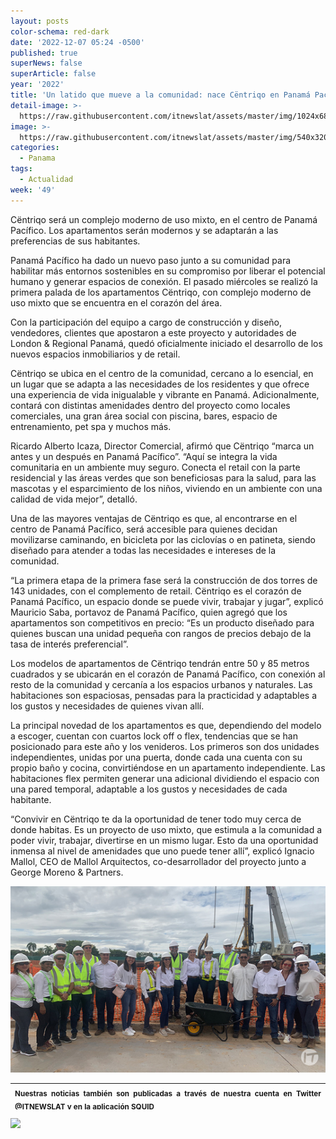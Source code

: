 ```yaml
---
layout: posts
color-schema: red-dark
date: '2022-12-07 05:24 -0500'
published: true
superNews: false
superArticle: false
year: '2022'
title: 'Un latido que mueve a la comunidad: nace Cëntriqo en Panamá Pacífico'
detail-image: >-
  https://raw.githubusercontent.com/itnewslat/assets/master/img/1024x680/Centriqo-g.jpg
image: >-
  https://raw.githubusercontent.com/itnewslat/assets/master/img/540x320/Centriqo-p.jpg
categories:
  - Panama
tags:
  - Actualidad
week: '49'
---
```

Cëntriqo será un complejo moderno de uso mixto, en el centro de Panamá Pacífico. Los apartamentos serán modernos y se adaptarán a las preferencias de sus habitantes. 

Panamá Pacífico ha dado un nuevo paso junto a su comunidad para habilitar más entornos sostenibles en su compromiso por liberar el potencial humano y generar espacios de conexión. El pasado miércoles se realizó la primera palada de los apartamentos Cëntriqo, con complejo moderno de uso mixto que se encuentra en el corazón del área.

Con la participación del equipo a cargo de construcción y diseño, vendedores, clientes que apostaron a este proyecto y autoridades de London & Regional Panamá, quedó oficialmente iniciado el desarrollo de los nuevos espacios inmobiliarios y de retail. 

Cëntriqo se ubica en el centro de la comunidad, cercano a lo esencial, en un lugar que se adapta a las necesidades de los residentes y que ofrece una experiencia de vida inigualable y vibrante en Panamá. Adicionalmente, contará con distintas amenidades dentro del proyecto como locales comerciales, una gran área social con piscina, bares, espacio de entrenamiento, pet spa y muchos más. 

Ricardo Alberto Icaza, Director Comercial, afirmó que Cëntriqo “marca un antes y un después en Panamá Pacífico”. “Aquí se integra la vida comunitaria en un ambiente muy seguro. Conecta el retail con la parte residencial y las áreas verdes que son beneficiosas para la salud, para las mascotas y el esparcimiento de los niños, viviendo en un ambiente con una calidad de vida mejor”, detalló. 

Una de las mayores ventajas de Cëntriqo es que, al encontrarse en el centro de Panamá Pacífico, será accesible para quienes decidan movilizarse caminando, en bicicleta por las ciclovías o en patineta, siendo diseñado para atender a todas las necesidades e intereses de la comunidad.

“La primera etapa de la primera fase será la construcción de dos torres de 143 unidades, con el complemento de retail. Cëntriqo es el corazón de Panamá Pacífico, un espacio donde se puede vivir, trabajar y jugar”, explicó Mauricio Saba, portavoz de Panamá Pacífico, quien agregó que los apartamentos son competitivos en precio: “Es un producto diseñado para quienes buscan una unidad pequeña con rangos de precios debajo de la tasa de interés preferencial”. 

Los modelos de apartamentos de Cëntriqo tendrán entre 50 y 85 metros cuadrados y se ubicarán en el corazón de Panamá Pacífico, con conexión al resto de la comunidad y cercanía a los espacios urbanos y naturales. Las habitaciones son espaciosas, pensadas para la practicidad y adaptables a los gustos y necesidades de quienes vivan allí. 

La principal novedad de los apartamentos es que, dependiendo del modelo a escoger, cuentan con cuartos lock off o flex, tendencias que se han posicionado para este año y los venideros. Los primeros son dos unidades independientes, unidas por una puerta, donde cada una cuenta con su propio baño y cocina, convirtiéndose en un apartamento independiente. Las habitaciones flex permiten generar una adicional dividiendo el espacio con una pared temporal, adaptable a los gustos y necesidades de cada habitante. 

“Convivir en Cëntriqo te da la oportunidad de tener todo muy cerca de donde habitas. Es un proyecto de uso mixto, que estimula a la comunidad a poder vivir, trabajar, divertirse en un mismo lugar. Esto da una oportunidad inmensa al nivel de amenidades que uno puede tener allí”, explicó Ignacio Mallol, CEO de Mallol Arquitectos, co-desarrollador del proyecto junto a George Moreno & Partners. 

![](https://raw.githubusercontent.com/itnewslat/assets/master/img/540x320/Centriqo-p.jpg)

<table style="height: 42px;" width="569">
<tbody>
<tr>
<td style="text-align: justify;"><sub><strong>Nuestras noticias también son publicadas a través de nuestra cuenta en Twitter <a href="https://twitter.com/itnewslat?lang=es">@ITNEWSLAT</a> y en la aplicación <a href="https://squidapp.co/en/">SQUID</a></strong></sub></td>
</tr>
</tbody>
</table>

<img src="https://tracker.metricool.com/c3po.jpg?hash=56f88a41e39ab42c063cc51676587a04"/>